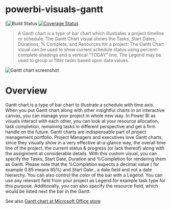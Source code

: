 # powerbi-visuals-gantt
[![Build Status](https://github.com/microsoft/PowerBI-visuals-gantt/actions/workflows/build.yml) [![Coverage Status](https://coveralls.io/repos/github/Microsoft/powerbi-visuals-gantt/badge.svg?branch=master)](https://coveralls.io/github/Microsoft/powerbi-visuals-gantt?branch=master)

> A Gantt chart is a type of bar chart which illustrates a project timeline or schedule. The Gantt Chart visual shows the Tasks, Start Dates, Durations, % Complete, and Resources for a project. The Gantt Chart visual can be used to show current schedule status using percent-complete shadings and a vertical "TODAY" line. The Legend may be used to group or filter tasks based upon data values.

![Gantt chart screenshot](https://github.com/microsoft/powerbi-visuals-gantt/blob/master/assets/screenshot.png?raw=true)

# Overview

Gantt chart is a type of bar chart to illustrate a schedule with time axis. When you put Gantt chart along with other insightful charts in an interactive canvas, you can manage your project in whole new way. In Power BI as visuals interact with each other, you can look at your resource allocation, task completion, remaining tasks in different perspective and get a firm handle on the future.
Gantt charts are indispensable part of project management portfolio. Project Managers and executives love Gantt charts, since they visually show in a very effective at-a-glance way, the overall time line of the project, the current status & progress (or lack thereof) along with the assignment at considerable details.
With this custom visual, you can specify the Tasks, Start Date, Duration and %Completion for rendering them as Gantt. Please note that the %Completion expects a decimal value ( for example 0.85 means 85%) and Start Date , a date field and not a date hierarchy.
You can also control the color of the bar with a Legend. You can use any relevant field from your project as Legend for example task type for this purpose. Additionally, you can also specify the resource field, which would be listed next the bar in the Gantt.

See also [Gantt chart at Microsoft Office store](https://store.office.com/en-us/app.aspx?assetid=WA104380765&sourcecorrid=968c5e90-8711-48fe-b9b4-a15ad9fe8dc4&searchapppos=0&ui=en-US&rs=en-US&ad=US&appredirect=false)
